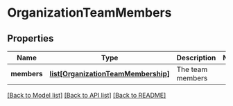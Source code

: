 # OrganizationTeamMembers

## Properties
Name | Type | Description | Notes
------------ | ------------- | ------------- | -------------
**members** | [**list[OrganizationTeamMembership]**](OrganizationTeamMembership.md) | The team members | 

[[Back to Model list]](../README.md#documentation-for-models) [[Back to API list]](../README.md#documentation-for-api-endpoints) [[Back to README]](../README.md)


